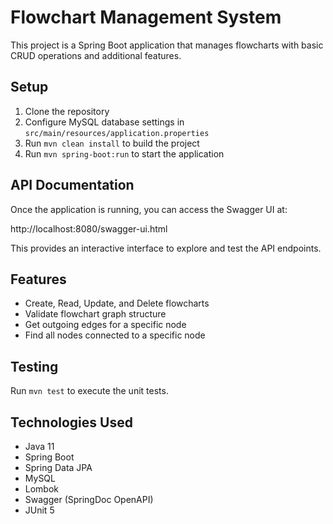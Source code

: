 # Flowchart Management System

This project is a Spring Boot application that manages flowcharts with basic CRUD operations and additional features.

## Setup

1. Clone the repository
2. Configure MySQL database settings in `src/main/resources/application.properties`
3. Run `mvn clean install` to build the project
4. Run `mvn spring-boot:run` to start the application

## API Documentation

Once the application is running, you can access the Swagger UI at:

http://localhost:8080/swagger-ui.html

This provides an interactive interface to explore and test the API endpoints.

## Features

- Create, Read, Update, and Delete flowcharts
- Validate flowchart graph structure
- Get outgoing edges for a specific node
- Find all nodes connected to a specific node

## Testing

Run `mvn test` to execute the unit tests.

## Technologies Used

- Java 11
- Spring Boot
- Spring Data JPA
- MySQL
- Lombok
- Swagger (SpringDoc OpenAPI)
- JUnit 5
